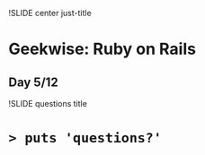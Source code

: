 !SLIDE center just-title
# Geekwise: Ruby on Rails

## Day 5/12


!SLIDE questions title

# `> puts 'questions?'`
